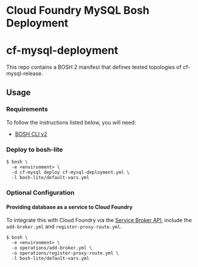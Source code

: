 # Cloud Foundry MySQL Bosh Deployment

# cf-mysql-deployment

This repo contains a BOSH 2 manifest that defines tested topologies of cf-mysql-release.

## Usage

### Requirements
To follow the instructions listed below, you will need:
- [BOSH CLI v2](https://bosh.io/docs/cli-v2.html)

### Deploy to bosh-lite

```
$ bosh \
  -e <environment> \
  -d cf-mysql deploy cf-mysql-deployment.yml \
  -l bosh-lite/default-vars.yml
```

### Optional Configuration

#### Providing database as a service to Cloud Foundry

To integrate this with Cloud Foundry via the
[Service Broker API](https://docs.cloudfoundry.org/services/api.html),
include the `add-broker.yml` and `register-proxy-route.yml`.

```
$ bosh \
  -e <environment> \
  -o operations/add-broker.yml \
  -o operations/register-proxy-route.yml \
  -l bosh-lite/default-vars.yml
```

